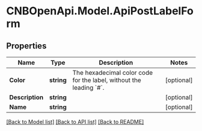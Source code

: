 # CNBOpenApi.Model.ApiPostLabelForm

## Properties

Name | Type | Description | Notes
------------ | ------------- | ------------- | -------------
**Color** | **string** | The hexadecimal color code for the label, without the leading &#x60;#&#x60;. | [optional] 
**Description** | **string** |  | [optional] 
**Name** | **string** |  | [optional] 

[[Back to Model list]](../../README.md#documentation-for-models) [[Back to API list]](../../README.md#documentation-for-api-endpoints) [[Back to README]](../../README.md)

